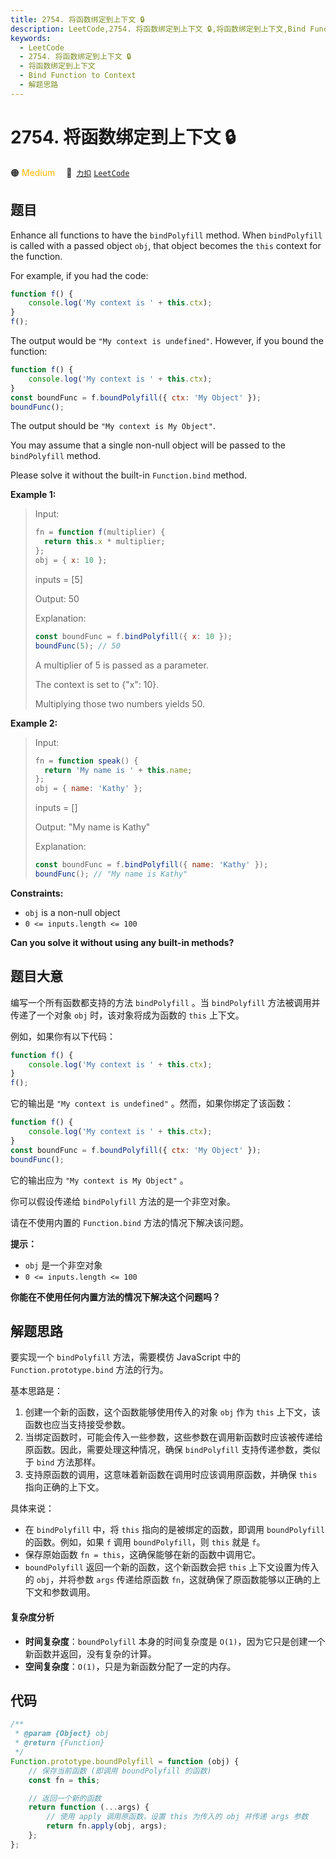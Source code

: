 ```yaml
---
title: 2754. 将函数绑定到上下文 🔒
description: LeetCode,2754. 将函数绑定到上下文 🔒,将函数绑定到上下文,Bind Function to Context,解题思路
keywords:
  - LeetCode
  - 2754. 将函数绑定到上下文 🔒
  - 将函数绑定到上下文
  - Bind Function to Context
  - 解题思路
---
```


# 2754. 将函数绑定到上下文 🔒

🟠 <font color=#ffb800>Medium</font>&emsp; 🔗&ensp;[`力扣`](https://leetcode.cn/problems/bind-function-to-context) [`LeetCode`](https://leetcode.com/problems/bind-function-to-context)

## 题目

Enhance all functions to have the `bindPolyfill` method. When `bindPolyfill`
is called with a passed object `obj`, that object becomes the `this` context
for the function.

For example, if you had the code:

```js
function f() {
	console.log('My context is ' + this.ctx);
}
f();
```

The output would be `"My context is undefined"`. However, if you bound the
function:

```js
function f() {
	console.log('My context is ' + this.ctx);
}
const boundFunc = f.boundPolyfill({ ctx: 'My Object' });
boundFunc();
```

The output should be `"My context is My Object"`.

You may assume that a single non-null object will be passed to the
`bindPolyfill` method.

Please solve it without the built-in `Function.bind` method.

**Example 1:**

> Input:
>
> ```js
> fn = function f(multiplier) {
> 	return this.x * multiplier;
> };
> obj = { x: 10 };
> ```
>
> inputs = [5]
>
> Output: 50
>
> Explanation:
>
> ```js
> const boundFunc = f.bindPolyfill({ x: 10 });
> boundFunc(5); // 50
> ```
>
> A multiplier of 5 is passed as a parameter.
>
> The context is set to {"x": 10}.
>
> Multiplying those two numbers yields 50.

**Example 2:**

> Input:
>
> ```js
> fn = function speak() {
> 	return 'My name is ' + this.name;
> };
> obj = { name: 'Kathy' };
> ```
>
> inputs = []
>
> Output: "My name is Kathy"
>
> Explanation:
>
> ```js
> const boundFunc = f.bindPolyfill({ name: 'Kathy' });
> boundFunc(); // "My name is Kathy"
> ```

**Constraints:**

- `obj` is a non-null object
- `0 <= inputs.length <= 100`

**Can you solve it without using any built-in methods?**

## 题目大意

编写一个所有函数都支持的方法 `bindPolyfill` 。当 `bindPolyfill` 方法被调用并传递了一个对象 `obj`
时，该对象将成为函数的 `this` 上下文。

例如，如果你有以下代码：

```js
function f() {
	console.log('My context is ' + this.ctx);
}
f();
```

它的输出是 `"My context is undefined"` 。然而，如果你绑定了该函数：

```js
function f() {
	console.log('My context is ' + this.ctx);
}
const boundFunc = f.boundPolyfill({ ctx: 'My Object' });
boundFunc();
```

它的输出应为 `"My context is My Object"` 。

你可以假设传递给 `bindPolyfill` 方法的是一个非空对象。

请在不使用内置的 `Function.bind` 方法的情况下解决该问题。

**提示：**

- `obj` 是一个非空对象
- `0 <= inputs.length <= 100`

**你能在不使用任何内置方法的情况下解决这个问题吗？**

## 解题思路

要实现一个 `bindPolyfill` 方法，需要模仿 JavaScript 中的 `Function.prototype.bind` 方法的行为。

基本思路是：

1. 创建一个新的函数，这个函数能够使用传入的对象 `obj` 作为 `this` 上下文，该函数也应当支持接受参数。
2. 当绑定函数时，可能会传入一些参数，这些参数在调用新函数时应该被传递给原函数。因此，需要处理这种情况，确保 `bindPolyfill` 支持传递参数，类似于 `bind` 方法那样。
3. 支持原函数的调用，这意味着新函数在调用时应该调用原函数，并确保 `this` 指向正确的上下文。

具体来说：

- 在 `bindPolyfill` 中，将 `this` 指向的是被绑定的函数，即调用 `boundPolyfill` 的函数。例如，如果 `f` 调用 `boundPolyfill`，则 `this` 就是 `f`。
- 保存原始函数 `fn = this`，这确保能够在新的函数中调用它。
- `boundPolyfill` 返回一个新的函数，这个新函数会把 `this` 上下文设置为传入的 `obj`，并将参数 `args` 传递给原函数 `fn`，这就确保了原函数能够以正确的上下文和参数调用。

#### 复杂度分析

- **时间复杂度**：`boundPolyfill` 本身的时间复杂度是 `O(1)`，因为它只是创建一个新函数并返回，没有复杂的计算。
- **空间复杂度**：`O(1)`，只是为新函数分配了一定的内存。

## 代码

```javascript
/**
 * @param {Object} obj
 * @return {Function}
 */
Function.prototype.boundPolyfill = function (obj) {
	// 保存当前函数 (即调用 boundPolyfill 的函数)
	const fn = this;

	// 返回一个新的函数
	return function (...args) {
		// 使用 apply 调用原函数，设置 this 为传入的 obj 并传递 args 参数
		return fn.apply(obj, args);
	};
};
```
